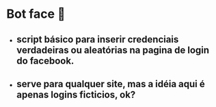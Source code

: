 # Bot face   :robot:

- ## script básico para inserir credenciais verdadeiras ou aleatórias na pagina de login do facebook.

- ## serve para qualquer site, mas a idéia aqui é apenas logins ficticios, ok?

  

